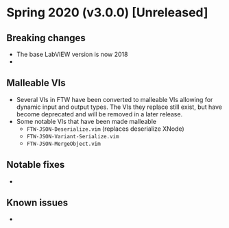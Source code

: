 # Spring 2020 (v3.0.0) [Unreleased]

## Breaking changes
* The base LabVIEW version is now 2018
* 

## Malleable VIs
* Several VIs in FTW have been converted to malleable VIs allowing for dynamic input and output types. The VIs they replace still exist, but have become deprecated and will be removed in a later release.
* Some notable VIs that have been made malleable
    * `FTW-JSON-Deserialize.vim` (replaces deserialize XNode)
    * `FTW-JSON-Variant-Serialize.vim`
    * `FTW-JSON-MergeObject.vim`

## Notable fixes
* 

## Known issues
* 
